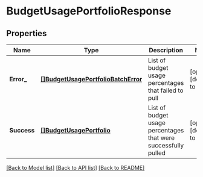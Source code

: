 # BudgetUsagePortfolioResponse

## Properties
Name | Type | Description | Notes
------------ | ------------- | ------------- | -------------
**Error_** | [**[]BudgetUsagePortfolioBatchError**](BudgetUsagePortfolioBatchError.md) | List of budget usage percentages that failed to pull | [optional] [default to null]
**Success** | [**[]BudgetUsagePortfolio**](BudgetUsagePortfolio.md) | List of budget usage percentages that were successfully pulled | [optional] [default to null]

[[Back to Model list]](../README.md#documentation-for-models) [[Back to API list]](../README.md#documentation-for-api-endpoints) [[Back to README]](../README.md)


